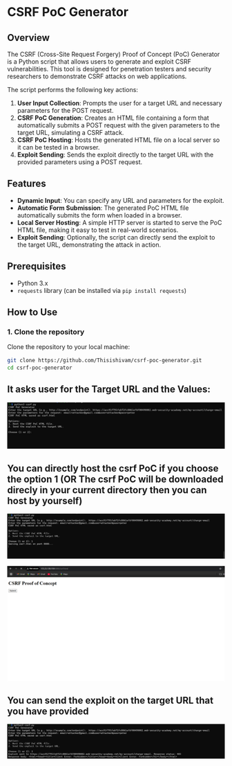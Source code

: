 # CSRF PoC Generator

## Overview

The CSRF (Cross-Site Request Forgery) Proof of Concept (PoC) Generator is a Python script that allows users to generate and exploit CSRF vulnerabilities. This tool is designed for penetration testers and security researchers to demonstrate CSRF attacks on web applications.

The script performs the following key actions:

1. **User Input Collection**: Prompts the user for a target URL and necessary parameters for the POST request.
2. **CSRF PoC Generation**: Creates an HTML file containing a form that automatically submits a POST request with the given parameters to the target URL, simulating a CSRF attack.
3. **CSRF PoC Hosting**: Hosts the generated HTML file on a local server so it can be tested in a browser.
4. **Exploit Sending**: Sends the exploit directly to the target URL with the provided parameters using a POST request.

## Features

- **Dynamic Input**: You can specify any URL and parameters for the exploit.
- **Automatic Form Submission**: The generated PoC HTML file automatically submits the form when loaded in a browser.
- **Local Server Hosting**: A simple HTTP server is started to serve the PoC HTML file, making it easy to test in real-world scenarios.
- **Exploit Sending**: Optionally, the script can directly send the exploit to the target URL, demonstrating the attack in action.

## Prerequisites

- Python 3.x
- `requests` library (can be installed via `pip install requests`)

## How to Use

### 1. Clone the repository

Clone the repository to your local machine:

```bash
git clone https://github.com/Thisishivam/csrf-poc-generator.git
cd csrf-poc-generator
```

  ## It asks user for the Target URL and the Values:
  
  ![Screenshot](https://github.com/Thisishivam/csrf-poc-generator/blob/main/Scan1.png)

  ## You can directly host the csrf PoC if you choose the option 1 (OR The csrf PoC will be downloaded direcly in your current directory then you can host by yourself)
  
  ![Screenshot](https://github.com/Thisishivam/csrf-poc-generator/blob/main/scan2.png)
  
  ![Screenshot](https://github.com/Thisishivam/csrf-poc-generator/blob/main/host.png)

  ## You can send the exploit on the target URL that you have provided

  ![Screenshot](https://github.com/Thisishivam/csrf-poc-generator/blob/main/Scan3.png)
